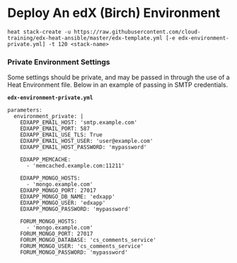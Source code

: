 # Deploy An edX (Birch) Environment

`heat stack-create -u https://raw.githubusercontent.com/cloud-training/edx-heat-ansible/master/edx-template.yml [-e edx-environment-private.yml] -t 120 <stack-name>`

### Private Environment Settings

Some settings should be private, and may be passed in through the use of a Heat Environment file. Below in an example of passing in SMTP credentials.

**`edx-environment-private.yml`**

```
parameters:
  environment_private: |
    EDXAPP_EMAIL_HOST: 'smtp.example.com'
    EDXAPP_EMAIL_PORT: 587
    EDXAPP_EMAIL_USE_TLS: True
    EDXAPP_EMAIL_HOST_USER: 'user@example.com'
    EDXAPP_EMAIL_HOST_PASSWORD: 'mypassword'
    
    EDXAPP_MEMCACHE:
      - 'memcached.example.com:11211'
    
    EDXAPP_MONGO_HOSTS:
      - 'mongo.example.com'
    EDXAPP_MONGO_PORT: 27017
    EDXAPP_MONGO_DB_NAME: 'edxapp'
    EDXAPP_MONGO_USER: 'edxapp'
    EDXAPP_MONGO_PASSWORD: 'mypassword'
    
    FORUM_MONGO_HOSTS:
      - 'mongo.example.com'
    FORUM_MONGO_PORT: 27017
    FORUM_MONGO_DATABASE: 'cs_comments_service'
    FORUM_MONGO_USER: 'cs_comments_service'
    FORUM_MONGO_PASSWORD: 'mypassword'
```
